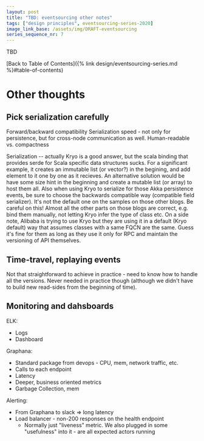 ```yaml
---
layout: post
title: "TBD: eventsourcing other notes"
tags: ["design principles", eventsourcing-series-2020]
image_link_base: /assets/img/DRAFT-eventsourcing
series_sequence_nr: 7
---
```


TBD

[Back to Table of Contents]({% link design/eventsourcing-series.md %}#table-of-contents)

# Other thoughts

## Pick serialization carefully

Forward/backward compatibility
Serialization speed - not only for persistence, but for cross-node communication as well.
Human-readable vs. compactness

Serialization -- actually Kryo is a good answer, but the scala binding that provides serde for Scala specific
data structures sucks. For a significant example, it creates an immutable list (or vector?) in the begining, and
add element to it one by one as it recieves. An alternative solution would be have some size hint in the beginning
and create a mutable list (or array) to host them all. Also when using Kryo to serialize for those Akka persistence
events, be sure to choose the backwards compatible way (compatible field serializer). It's not the default one on
the samples on those other blogs. Be careful on this! Almost all the other parts on those blogs are correct, e.g.
bind them manually, not letting Kryo infer the type of class etc. On a side note, Alibaba is trying to use Kryo but
they are using it in a default (Kryo default) way that assumes classes with a same FQCN are the same. Guess it's fine
for them as long as they use it only for RPC and maintain the versioning of API themselves.

## Time-travel, replaying events

Not that straightforward to achieve in practice - need to know how to handle all the versions.
Never needed in practice though (although we didn't have to build new read-sides from the beginning of time).

## Monitoring and dahsboards

ELK:

* Logs
* Dashboard

Graphana:
* Standard package from devops - CPU, mem, network traffic, etc.
* Calls to each endpoint
* Latency
* Deeper, business oriented metrics
* Garbage Collection, mem

Alerting:
* From Graphana to slack => long latency
* Load balancer - non-200 responses on the health endpoint
    * Normally just "liveness" metric. We also plugged in some "usefulness" into it - are all expected actors running